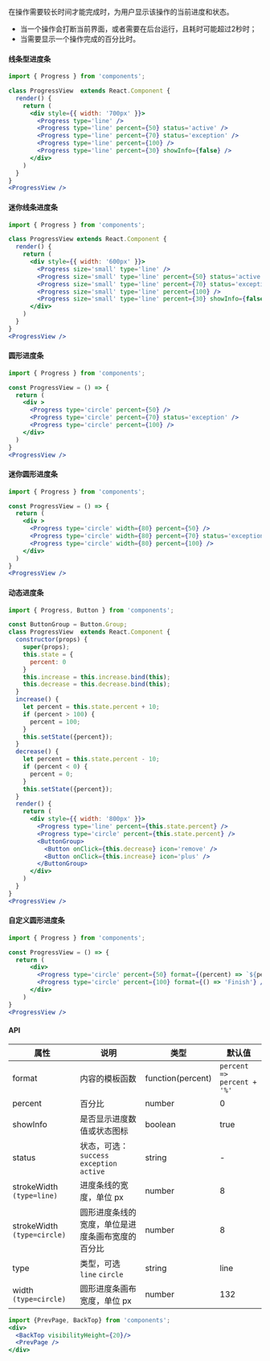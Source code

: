
在操作需要较长时间才能完成时，为用户显示该操作的当前进度和状态。

- 当一个操作会打断当前界面，或者需要在后台运行，且耗时可能超过2秒时；
- 当需要显示一个操作完成的百分比时。


#### **线条型进度条**
```jsx
import { Progress } from 'components';

class ProgressView  extends React.Component {
  render() {
    return (
      <div style={{ width: '700px' }}>
        <Progress type='line' />
        <Progress type='line' percent={50} status='active' />
        <Progress type='line' percent={70} status='exception' />
        <Progress type='line' percent={100} />
        <Progress type='line' percent={30} showInfo={false} />
      </div>
    )
  }
}
<ProgressView />
```

#### **迷你线条进度条**
```jsx
import { Progress } from 'components';

class ProgressView extends React.Component {
  render() {
    return (
      <div style={{ width: '600px' }}>
        <Progress size='small' type='line' />
        <Progress size='small' type='line' percent={50} status='active' />
        <Progress size='small' type='line' percent={70} status='exception' />
        <Progress size='small' type='line' percent={100} />
        <Progress size='small' type='line' percent={30} showInfo={false} />
      </div>
    )
  }
}
<ProgressView />
```

#### **圆形进度条**
```jsx
import { Progress } from 'components';

const ProgressView = () => {
  return (
    <div >
      <Progress type='circle' percent={50} />
      <Progress type='circle' percent={70} status='exception' />
      <Progress type='circle' percent={100} />
    </div>
  )
}
<ProgressView />
```

#### **迷你圆形进度条**
```jsx
import { Progress } from 'components';

const ProgressView = () => {
  return (
    <div >
      <Progress type='circle' width={80} percent={50} />
      <Progress type='circle' width={80} percent={70} status='exception' />
      <Progress type='circle' width={80} percent={100} />
    </div>
  )
}
<ProgressView />
```

#### **动态进度条**
```jsx
import { Progress, Button } from 'components';

const ButtonGroup = Button.Group;
class ProgressView  extends React.Component {
  constructor(props) {
    super(props);
    this.state = {
      percent: 0
    }
    this.increase = this.increase.bind(this);
    this.decrease = this.decrease.bind(this);
  }
  increase() {
    let percent = this.state.percent + 10;
    if (percent > 100) {
      percent = 100;
    }
    this.setState({percent});
  }
  decrease() {
    let percent = this.state.percent - 10;
    if (percent < 0) {
      percent = 0;
    }
    this.setState({percent});
  }
  render() {
    return (
      <div style={{ width: '800px' }}>
        <Progress type='line' percent={this.state.percent} />
        <Progress type='circle' percent={this.state.percent} />
        <ButtonGroup>
          <Button onClick={this.decrease} icon='remove' />
          <Button onClick={this.increase} icon='plus' />
        </ButtonGroup>
      </div>
    )
  }
}
<ProgressView />
```
#### **自定义圆形进度条**
```jsx
import { Progress } from 'components';

const ProgressView = () => {
  return (
      <div>
        <Progress type='circle' percent={50} format={(percent) => `${percent}Day`} />
        <Progress type='circle' percent={100} format={() => 'Finish'} />
      </div>
    )
}
<ProgressView />
```

#### **API**

| 属性 | 说明 | 类型 | 默认值 |
| --- | --- | --- | --- |
| format | 内容的模板函数 | function(percent) | `percent => percent + '%'` |
| percent | 百分比 | number | 0 |
| showInfo | 是否显示进度数值或状态图标 | boolean | true |
| status | 状态，可选：`success` `exception` `active` | string | - |
| strokeWidth `(type=line)` | 进度条线的宽度，单位 px | number | 8 |
| strokeWidth `(type=circle)` | 圆形进度条线的宽度，单位是进度条画布宽度的百分比 | number | 8 |
| type | 类型，可选 `line` `circle` | string | line |
| width `(type=circle)` | 圆形进度条画布宽度，单位 px | number | 132 |
<style>.idoll-progress{margin:0 10px 10px 0}</style>

```jsx noeditor
import {PrevPage, BackTop} from 'components';
<div>
  <BackTop visibilityHeight={20}/>
  <PrevPage />
</div>
```

